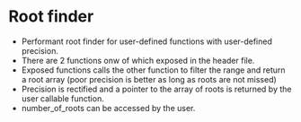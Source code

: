 # Root finder
- Performant root finder for user-defined functions with user-defined precision.
- There are 2 functions onw of which exposed in the header file.
- Exposed functions calls the other function to filter the range and return a root array (poor precision is better as long as roots are not missed)
- Precision is rectified and a pointer to the array of roots is returned by the user callable function.
- number_of_roots can be accessed by the user.
